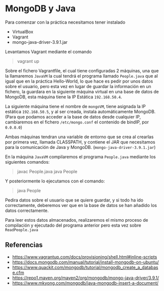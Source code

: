 # MongoDB y Java
Para comenzar con la práctica necesitamos tener instalado
- VirtualBox
- Vagrant
- mongo-java-driver-3.9.1.jar

Levantamos Vagrant mediante el comando 
> vagrant up

Sobre el fichero Vagrantfile, el cual tiene configuradas 2 máquinas, una que la llamaremos `JavaVM` la cual tendrá el programa llamado `People.java` que al igual que en la práctica Hello-World, lo que hace es pedir por unos datos sobre el usuario, pero esta vez en lugar de guardar la información en un fichero, la guardara en la siguiente máquina virtual en una base de datos de MongoDB, esta máquina tiene la IP Estática `192.168.50.4`.

La siguiente máquina tiene el nombre de `mongoVM`, tiene asignada la IP estática `192.168.50.5`, y al ser creada, instala automáticamente MongoDB.
(Para que podamos acceder a la base de datos desde cualquier IP, cambiaremos en el fichero `/etc/mongo.conf` el contenido de bindIP, por `0.0.0.0`)

Ambas máquinas tendran una variable de entorno que se crea al crearlas por primera vez, llamada CLASSPATH, y contiene el JAR que necesitamos para la comunicación de Java y MongoDB. (`mongo-java-driver-3.9.1.jar`)

En la máquina `JavaVM` compilaremos el programa `People.java` mediante los siguientes comandos:

> javac People.java
java People

Y posteriormente lo ejecutamos con el comando:
> java People

Pedira datos sobre el usuario que se quiere guardar, y si todo ha ido correctamente, deberemos ver que en la base de datos se han añadido los datos correctamente.

Para leer estos datos almacenados, realizaremos el mismo proceso de compilación y ejecutado del programa anterior pero esta vez sobre `ReadPeople.java`

## Referencias
- https://www.vagrantup.com/docs/provisioning/shell.html#inline-scripts
- https://docs.mongodb.com/manual/tutorial/install-mongodb-on-ubuntu/
- https://www.quackit.com/mongodb/tutorial/mongodb_create_a_database.cfm
- https://repo1.maven.org/maven2/org/mongodb/mongo-java-driver/3.9.1/
- https://www.mkyong.com/mongodb/java-mongodb-insert-a-document/